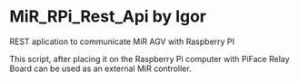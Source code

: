 # MiR_RPi_Rest_Api by Igor
REST aplication to communicate MiR AGV with Raspberry PI

This script, after placing it on the Raspberry Pi computer with PiFace Relay Board can be used as an external MiR controller.
